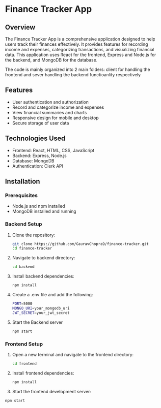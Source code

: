 # Finance Tracker App

## Overview
The Finance Tracker App is a comprehensive application designed to help users track their finances effectively. It provides features for recording income and expenses, categorizing transactions, and visualizing financial data. This application uses React for the frontend, Express and Node.js for the backend, and MongoDB for the database.

The code is mainly organized into 2 main folders: client for handling the frontend and sever handling the backend functioanlity respectively

## Features

- User authentication and authorization
- Record and categorize income and expenses
- View financial summaries and charts
- Responsive design for mobile and desktop
- Secure storage of user data

## Technologies Used
- Frontend: React, HTML, CSS, JavaScript
- Backend: Express, Node.js
- Database: MongoDB
- Authentication: Clerk API

## Installation
### Prerequisites

- Node.js and npm installed
- MongoDB installed and running

### Backend Setup

1. Clone the repository:
   ```bash
   git clone https://github.com/GauravChopra9/finance-tracker.git
   cd finance-tracker
   ```

2. Navigate to backend directory:
   ```bash
   cd backend
   ```

3. Install backend dependencies:
   ```bash
   npm install
   ```

4. Create a .env file and add the following:
   ```bash
   PORT=5000
   MONGO_URI=your_mongodb_uri
   JWT_SECRET=your_jwt_secret
   ```
5. Start the Backend server
   ```bash
   npm start
   ```

### Frontend Setup

1. Open a new terminal and navigate to the frontend directory:
   ```bash
   cd frontend
   ```
2. Install frontend dependencies:
   ```bash
   npm install
   ```

3. Start the frontend development server:
  ```bash
  npm start
  ```
   


